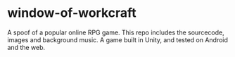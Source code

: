 # window-of-workcraft
A spoof of a popular online RPG game.
This repo includes the sourcecode, images and background music.
A game built in Unity, and tested on Android and the web.